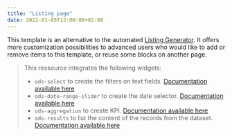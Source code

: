 ```yaml
---
title: "Listing page"
date: 2022-01-05T12:00:00+02:00
---
```


This template is an alternative to the automated [Listing Generator](https://codelibrary.opendatasoft.com/generators/listing-generator/). It offers more customization possibilities to advanced users who would like to add or remove items to this template, or reuse some blocks on another page.

> This ressource integrates the following widgets:
> - `ods-select` to create the filters on text fields. [Documentation available here](https://codelibrary.opendatasoft.com/widget-tricks/ods-select/)
> - `ods-date-range-slider` to create the date selector. [Documentation available here](https://codelibrary.opendatasoft.com/widget-tricks/ods-date-range-slider/)
> - `ods-aggregation` to create KPI. [Documentation available here](https://codelibrary.opendatasoft.com/widget-tricks/ods-aggregation/)
> - `ods-results` to list the content of the records from the dataset. [Documentation available here](https://codelibrary.opendatasoft.com/widget-tricks/ods-results/)